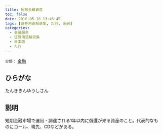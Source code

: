 ```yaml
---
title: 短期金融資産
toc: false
date: 2018-05-18 13:46:45
tags: [证券用语解说集, た行, 金融]
categories:
  - 金融服务
  - 证券用语解说集
  - 日本語
  - た行
---
```


`分類：` [金融](/tags/金融/)

## ひらがな

たんききんゆうしさん

## 説明

短期金融市場で運用・調達される1年以内に償還が来る資産のこと。代表的なものにコール、現先、CDなどがある。
